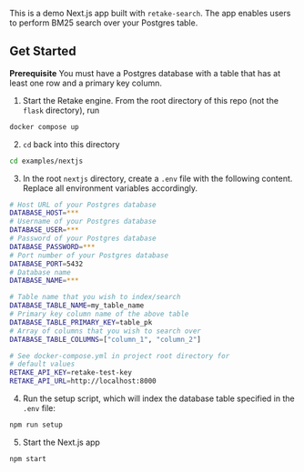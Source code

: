 This is a demo Next.js app built with `retake-search`. The app enables users to perform BM25 search over your Postgres table.

## Get Started

**Prerequisite** You must have a Postgres database with a table that has at least one row and a primary key column.

1. Start the Retake engine. From the root directory of this repo (not the `flask` directory), run

```bash
docker compose up
```

2. `cd` back into this directory

```bash
cd examples/nextjs
```

3. In the root `nextjs` directory, create a `.env` file with the following content. Replace all environment
   variables accordingly.

```bash
# Host URL of your Postgres database
DATABASE_HOST=***
# Username of your Postgres database
DATABASE_USER=***
# Password of your Postgres database
DATABASE_PASSWORD=***
# Port number of your Postgres database
DATABASE_PORT=5432
# Database name
DATABASE_NAME=***

# Table name that you wish to index/search
DATABASE_TABLE_NAME=my_table_name
# Primary key column name of the above table
DATABASE_TABLE_PRIMARY_KEY=table_pk
# Array of columns that you wish to search over
DATABASE_TABLE_COLUMNS=["column_1", "column_2"]

# See docker-compose.yml in project root directory for
# default values
RETAKE_API_KEY=retake-test-key
RETAKE_API_URL=http://localhost:8000
```

4. Run the setup script, which will index the database table specified in the `.env` file:

```bash
npm run setup
```

5. Start the Next.js app

```bash
npm start
```
